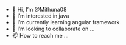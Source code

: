 - 👋 Hi, I’m @Mithuna08
- 👀 I’m interested in java
- 🌱 I’m currently learning angular framework
- 💞️ I’m looking to collaborate on ...
- 📫 How to reach me ...

<!---
Mithuna08/Mithuna08 is a ✨ special ✨ repository because its `README.md` (this file) appears on your GitHub profile.
You can click the Preview link to take a look at your changes.
--->
